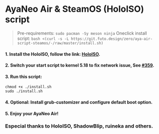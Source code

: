 # AyaNeo Air & SteamOS (HoloISO) script

> Pre-requirements: `sudo pacman -Sy meson ninja`
> Oneclick install script: `bash <(curl -s -L https://git.futo.design/zero/aya-air-script-steamos/-/raw/master/install.sh)`

#### 1. Install the HoloISO, follow the link: [HoloISO](https://github.com/theVakhovskeIsTaken/holoiso).

#### 2. Switch your start script to kernel 5.18 to fix network issue, See [#359](https://github.com/theVakhovskeIsTaken/holoiso/issues/359).

#### 3. Run this script:
```
chmod +x ./install.sh
sudo ./install.sh
```

#### 4. Optional: Install grub-customizer and configure default boot option.

#### 5. Enjoy your AyaNeo Air!

### Especial thanks to HoloISO, ShadowBlip, ruineka and others.
